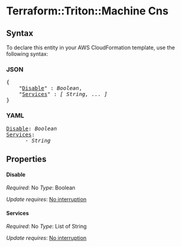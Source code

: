# Terraform::Triton::Machine Cns

## Syntax

To declare this entity in your AWS CloudFormation template, use the following syntax:

### JSON

<pre>
{
    "<a href="#disable" title="Disable">Disable</a>" : <i>Boolean</i>,
    "<a href="#services" title="Services">Services</a>" : <i>[ String, ... ]</i>
}
</pre>

### YAML

<pre>
<a href="#disable" title="Disable">Disable</a>: <i>Boolean</i>
<a href="#services" title="Services">Services</a>: <i>
      - String</i>
</pre>

## Properties

#### Disable

_Required_: No
_Type_: Boolean

_Update requires_: [No interruption](https://docs.aws.amazon.com/AWSCloudFormation/latest/UserGuide/using-cfn-updating-stacks-update-behaviors.html#update-no-interrupt)

#### Services

_Required_: No
_Type_: List of String

_Update requires_: [No interruption](https://docs.aws.amazon.com/AWSCloudFormation/latest/UserGuide/using-cfn-updating-stacks-update-behaviors.html#update-no-interrupt)

